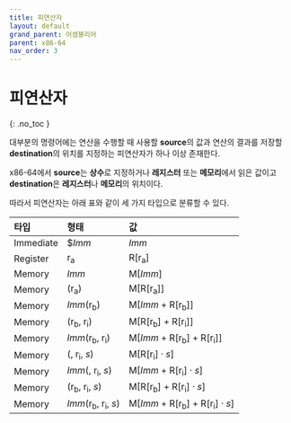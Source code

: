 ```yaml
---
title: 피연산자
layout: default
grand_parent: 어셈블리어
parent: x86-64
nav_order: 3
---
```


# 피연산자
{: .no_toc }

대부분의 명령어에는 연산을 수행할 때 사용할 **source**의 값과 연산의 결과를 저장할 **destination**의 위치를 지정하는 피연산자가 하나 이상 존재한다.

x86-64에서 **source**는 **상수**로 지정하거나 **레지스터** 또는 **메모리**에서 읽은 값이고 **destination**은 **레지스터**나 **메모리**의 위치이다.

따라서 피연산자는 아래 표와 같이 세 가지 타입으로 분류할 수 있다. 

| 타입         | 형태                                          | 값                                                     | 
|:-------------|:----------------------------------------------|:------------------------------------------------------|
| Immediate    | $_Imm_                                        | _Imm_                                                 |
| Register     | r<sub>a</sub>                                 | R[r<sub>a</sub>]                                      |
| Memory       | _Imm_                                         | M[_Imm_]                                              |
| Memory       | (r<sub>a</sub>)                               | M[R[r<sub>a</sub>]]                                   |
| Memory       | _Imm_(r<sub>b</sub>)                          | M[_Imm_ + R[r<sub>b</sub>]]                           |
| Memory       | (r<sub>b</sub>, r<sub>i</sub>)                | M[R[r<sub>b</sub>] + R[r<sub>i</sub>]]                |
| Memory       | _Imm_(r<sub>b</sub>, r<sub>i</sub>)           | M[_Imm_ + R[r<sub>b</sub>] + R[r<sub>i</sub>]]        |
| Memory       | (, r<sub>i</sub>, _s_)                        | M[R[r<sub>i</sub>] · _s_]                             |
| Memory       | _Imm_(, r<sub>i</sub>, _s_)                   | M[_Imm_ + R[r<sub>i</sub>] · _s_]                     |
| Memory       | (r<sub>b</sub>, r<sub>i</sub>, _s_)           | M[R[r<sub>b</sub>] + R[r<sub>i</sub>] · _s_]          |
| Memory       | _Imm_(r<sub>b</sub>, r<sub>i</sub>, _s_)      | M[_Imm_ + R[r<sub>b</sub>] + R[r<sub>i</sub>] · _s_]  |
